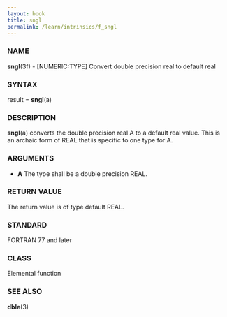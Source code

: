 ```yaml
---
layout: book
title: sngl
permalink: /learn/intrinsics/f_sngl
---
```

### NAME

**sngl**(3f) - \[NUMERIC:TYPE\] Convert double
precision real to default real

### SYNTAX

result = **sngl**(a)

### DESCRIPTION

**sngl**(a) converts the double precision real A to a default real
value. This is an archaic form of REAL that is specific to one type for
A.

### ARGUMENTS

  - **A**
    The type shall be a double precision REAL.

### RETURN VALUE

The return value is of type default REAL.

### STANDARD

FORTRAN 77 and later

### CLASS

Elemental function

### SEE ALSO

**dble**(3)

